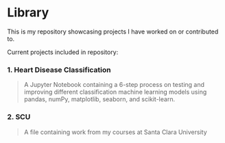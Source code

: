 # Library

This is my repository showcasing projects I have worked on or contributed to.

Current projects included in repository:
###  1. Heart Disease Classification 
  > A Jupyter Notebook containing a 6-step process on testing and improving different classification machine learning models using pandas, numPy, matplotlib, seaborn, and scikit-learn.

### 2. SCU 
  > A file containing work from my courses at Santa Clara University
